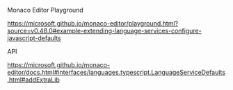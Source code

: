 Monaco Editor Playground

https://microsoft.github.io/monaco-editor/playground.html?source=v0.48.0#example-extending-language-services-configure-javascript-defaults



API

https://microsoft.github.io/monaco-editor/docs.html#interfaces/languages.typescript.LanguageServiceDefaults.html#addExtraLib
